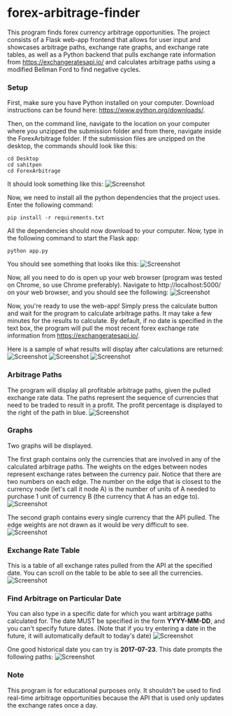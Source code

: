 # forex-arbitrage-finder
This program finds forex currency arbitrage opportunities.
The project consists of a Flask web-app frontend that allows for user input and
showcases arbitrage paths, exchange rate graphs, and exchange rate tables, as well
as a Python backend that pulls exchange rate information from https://exchangeratesapi.io/
and calculates arbitrage paths using a modified Bellman Ford to find negative cycles.

### Setup
First, make sure you have Python installed on your computer. Download instructions
can be found here: https://www.python.org/downloads/.

Then, on the command line, navigate to the location on your computer where you
unzipped the submission folder and from there, navigate inside the ForexArbitrage
folder. If the submission files are unzipped on the desktop, the commands should look
like this:
```
cd Desktop
cd sahitpen
cd ForexArbitrage
```
It should look something like this:
![Screenshot](https://github.com/sahilitrix/forex-arbitrage-finder/blob/master/screenshots/first.png)

Now, we need to install all the python dependencies that the project uses. Enter
the following command:  
```
pip install -r requirements.txt
```
All the dependencies should now download to your computer.
Now, type in the following command to start the Flask app:
```
python app.py
```
You should see something that looks like this:
![Screenshot](https://github.com/sahilitrix/forex-arbitrage-finder/blob/master/screenshots/second.png)

Now, all you need to do is open up your web browser (program was tested on Chrome, so
use Chrome preferably). Navigate to http://localhost:5000/ on your web browser, and
you should see the following:
![Screenshot](https://github.com/sahilitrix/forex-arbitrage-finder/blob/master/screenshots/third.png)

Now, you're ready to use the web-app! Simply press the calculate button and wait
for the program to calculate arbitrage paths. It may take a few minutes for the
results to calculate. By default, if no date is specified in the text box, the
program will pull the most recent forex exchange rate information from https://exchangeratesapi.io/.

Here is a sample of what results will display after calculations are returned:
![Screenshot](https://github.com/sahilitrix/forex-arbitrage-finder/blob/master/screenshots/default1.png)
![Screenshot](https://github.com/sahilitrix/forex-arbitrage-finder/blob/master/screenshots/default2.png)
![Screenshot](https://github.com/sahilitrix/forex-arbitrage-finder/blob/master/screenshots/default3.png)

### Arbitrage Paths
The program will display all profitable arbitrage paths, given the pulled exchange
rate data. The paths represent the sequence of currencies that need to be traded
to result in a profit. The profit percentage is displayed to the right of the path in blue.
![Screenshot](https://github.com/sahilitrix/forex-arbitrage-finder/blob/master/screenshots/fourth.png)

### Graphs
Two graphs will be displayed.

The first graph contains only the currencies that
are involved in any of the calculated arbitrage paths. The weights on
the edges between nodes represent exchange rates between the currency pair. Notice
that there are two numbers on each edge. The number on the edge
that is closest to the currency node (let's call it node A) is the number of units of A needed
to purchase 1 unit of currency B (the currency that A has an edge to).
![Screenshot](https://github.com/sahilitrix/forex-arbitrage-finder/blob/master/screenshots/fifth.png)

The second graph contains every single currency that the API pulled. The edge weights
are not drawn as it would be very difficult to see.
![Screenshot](https://github.com/sahilitrix/forex-arbitrage-finder/blob/master/screenshots/sixth.png)

### Exchange Rate Table
This is a table of all exchange rates pulled from the API at the specified date. You can
scroll on the table to be able to see all the currencies.
![Screenshot](https://github.com/sahilitrix/forex-arbitrage-finder/blob/master/screenshots/seventh.png)

### Find Arbitrage on Particular Date
You can also type in a specific date for which you want arbitrage paths calculated for.
The date MUST be specified in the form **YYYY-MM-DD**, and you can't specify future dates. (Note
that if you try entering a date in the future, it will automatically default to today's date)
![Screenshot](https://github.com/sahilitrix/forex-arbitrage-finder/blob/master/screenshots/ninth.png)

One good historical date you can try is **2017-07-23**. This date prompts the following paths:
![Screenshot](https://github.com/sahilitrix/forex-arbitrage-finder/blob/master/screenshots/eigth.png)

### Note
This program is for educational purposes only. It shouldn't be used to find real-time
arbitrage opportunities because the API that is used only updates the exchange rates
once a day.
